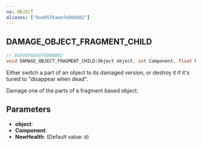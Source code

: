 ```yaml
---
ns: OBJECT
aliases: ["0xe05f6aeefeb0bb02"]
---
```

## DAMAGE_OBJECT_FRAGMENT_CHILD

```c
// 0xE05F6AEEFEB0BB02
void DAMAGE_OBJECT_FRAGMENT_CHILD(Object object, int Component, float NewHealth);
```

Either switch a part of an object to its damaged version, or destroy it if it's tuned to "disappear when dead".

Damage one of the parts of a fragment based object.


## Parameters
* **object**: 
* **Component**: 
* **NewHealth**: (Default value: `0`)
